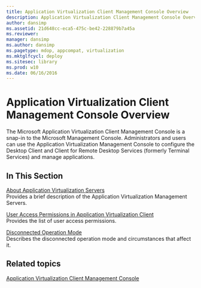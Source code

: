 ```yaml
---
title: Application Virtualization Client Management Console Overview
description: Application Virtualization Client Management Console Overview
author: dansimp
ms.assetid: 21d648cc-eca5-475c-be42-228879b7a45a
ms.reviewer: 
manager: dansimp
ms.author: dansimp
ms.pagetype: mdop, appcompat, virtualization
ms.mktglfcycl: deploy
ms.sitesec: library
ms.prod: w10
ms.date: 06/16/2016
---
```



# Application Virtualization Client Management Console Overview


The Microsoft Application Virtualization Client Management Console is a snap-in to the Microsoft Management Console. Administrators and users can use the Application Virtualization Management Console to configure the Desktop Client and Client for Remote Desktop Services (formerly Terminal Services) and manage applications.

## In This Section


<a href="" id="about-application-virtualization-servers"></a>[About Application Virtualization Servers](about-application-virtualization-servers.md)  
Provides a brief description of the Application Virtualization Management Servers.

<a href="" id="user-access-permissions-in-application-virtualization-client"></a>[User Access Permissions in Application Virtualization Client](user-access-permissions-in-application-virtualization-client.md)  
Provides the list of user access permissions.

<a href="" id="disconnected-operation-mode"></a>[Disconnected Operation Mode](disconnected-operation-mode.md)  
Describes the disconnected operation mode and circumstances that affect it.

## Related topics


[Application Virtualization Client Management Console](application-virtualization-client-management-console.md)

 

 





